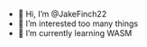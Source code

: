 - 👋 Hi, I’m @JakeFinch22
- 👀 I’m interested too many things
- 🌱 I’m currently learning WASM

<!---
JakeFinch22/JakeFinch22 is a ✨ special ✨ repository because its `README.md` (this file) appears on your GitHub profile.
You can click the Preview link to take a look at your changes.
--->
